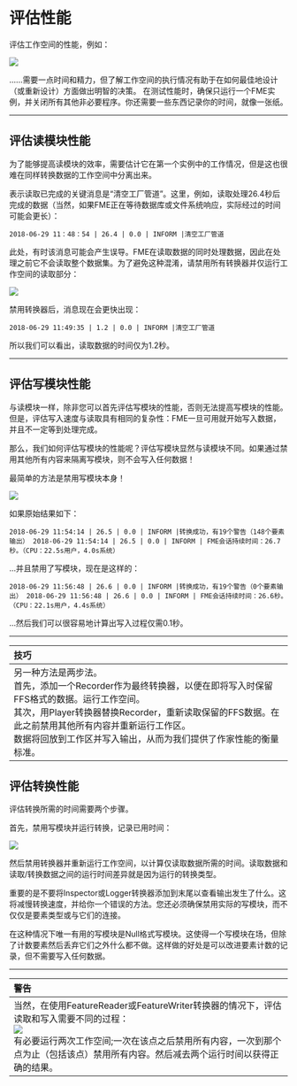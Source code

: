 # 评估性能


评估工作空间的性能，例如：

![](../../DesktopAdvanced2WorkspaceDesign/Images/Img2.073.WorkspaceForPerformanceAssessment.png)

......需要一点时间和精力，但了解工作空间的执行情况有助于在如何最佳地设计（或重新设计）方面做出明智的决策。
在测试性能时，确保只运行一个FME实例，并关闭所有其他非必要程序。你还需要一些东西记录你的时间，就像一张纸。

---

## 评估读模块性能

为了能够提高读模块的效率，需要估计它在第一个实例中的工作情况，但是这也很难在同样转换数据的工作空间中分离出来。

表示读取已完成的关键消息是“清空工厂管道”。这里，例如，读取处理26.4秒后完成的数据（当然，如果FME正在等待数据库或文件系统响应，实际经过的时间可能会更长）：

```
2018-06-29 11：48：54 | 26.4 | 0.0 | INFORM |清空工厂管道 
```

此处，有时该消息可能会产生误导。FME在读取数据的同时处理数据，因此在处理之前它不会读取整个数据集。为了避免这种混淆，请禁用所有转换器并仅运行工作空间的读取部分：

![](../../DesktopAdvanced2WorkspaceDesign/Images/Img2.013.AssessingReaderPerformanceDisabledWorkspace.png)

禁用转换器后，消息现在会更快出现：

```
2018-06-29 11:49:35 | 1.2 | 0.0 | INFORM |清空工厂管道 
```

所以我们可以看出，读取数据的时间仅为1.2秒。

---

## 评估写模块性能

与读模块一样，除非您可以首先评估写模块的性能，否则无法提高写模块的性能。但是，评估写入速度与读取具有相同的复杂性：FME一旦可用就开始写入数据，并且不一定等到处理完成。

那么，我们如何评估写模块的性能呢？评估写模块显然与读模块不同。如果通过禁用其他所有内容来隔离写模块，则不会写入任何数据！

最简单的方法是禁用写模块本身！

![](../../DesktopAdvanced2WorkspaceDesign/Images/Img2.022.AssessingWritersDisabled.png)

如果原始结果如下：

```
2018-06-29 11:54:14 | 26.5 | 0.0 | INFORM |转换成功，有19个警告（148个要素输出） 2018-06-29 11:54:14 | 26.5 | 0.0 | INFORM | FME会话持续时间：26.7秒。（CPU：22.5s用户，4.0s系统） 
```

...并且禁用了写模块，现在是这样的：

```
2018-06-29 11:56:48 | 26.6 | 0.0 | INFORM |转换成功，有19个警告（0个要素输出） 2018-06-29 11:56:48 | 26.6 | 0.0 | INFORM | FME会话持续时间：26.6秒。（CPU：22.1s用户，4.4s系统） 
```

...然后我们可以很容易地计算出写入过程仅需0.1秒。

---

| 技巧 |
|:---|
| 另一种方法是两步法。<br>首先，添加一个Recorder作为最终转换器，以便在即将写入时保留FFS格式的数据。运行工作空间。<br>其次，用Player转换器替换Recorder，重新读取保留的FFS数据。在此之前禁用其他所有内容并重新运行工作区。<br>数据将回放到工作区并写入输出，从而为我们提供了作家性能的衡量标准。 |


## 评估转换性能

评估转换所需的时间需要两个步骤。

首先，禁用写模块并运行转换，记录已用时间：

![](../../DesktopAdvanced2WorkspaceDesign/Images/Img2.022.AssessingWritersDisabled.png)

然后禁用转换器并重新运行工作空间，以计算仅读取数据所需的时间。读取数据和读取/转换数据之间的运行时间差异就是因为运行的转换类型。

重要的是不要将Inspector或Logger转换器添加到末尾以查看输出发生了什么。这将减慢转换速度，并给你一个错误的方法。您还必须确保禁用实际的写模块，而不仅仅是要素类型或与它们的连接。

在这种情况下唯一有用的写模块是Null格式写模块。这使得一个写模块在场，但除了计数要素然后丢弃它们之外什么都不做。这样做的好处是可以改进要素计数的记录，但不需要写入任何数据。

---

| 警告 |
|:---|
| 当然，在使用FeatureReader或FeatureWriter转换器的情况下，评估读取和写入需要不同的过程：<br>![](../../DesktopAdvanced2WorkspaceDesign/Images/Img2.074.FeatureReaderForPerformanceAssessment.png)<br>有必要运行两次工作空间;一次在该点之后禁用所有内容，一次到那个点为止（包括该点）禁用所有内容。然后减去两个运行时间以获得正确的结果。 |

